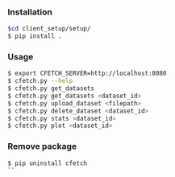 
### Installation
```sh
$cd client_setup/setup/
$ pip install .
```
### Usage
```sh
$ export CFETCH_SERVER=http://localhost:8080
$ cfetch.py --help
$ cfetch.py get_datasets
$ cfetch.py get_datasets <dataset_id>
$ cfetch.py upload_dataset <filepath>
$ cfetch.py delete_dataset <dataset_id>
$ cfetch.py stats <dataset_id>
$ cfetch.py plot <dataset_id>
```
### Remove package
```sh
$ pip uninstall cfetch
``
